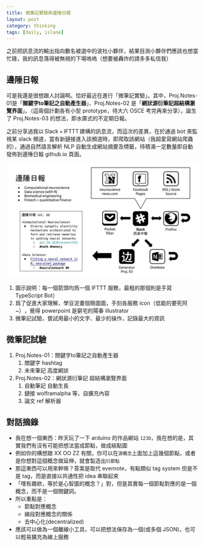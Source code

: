 ```yaml
---
title: 微筆記實驗與邊陲日報
layout: post
category: thinking
tags: [daily, islane]
---
```

之前把訊息流的輸出指向數名被選中的波社小夥伴，結果目測小夥伴們應該也想當忙碌，我的訊息落得被無視的下場嗚嗚（想要被轟炸的請多多私信我） 
## 邊陲日報
可是我還是很想跟人討論啊。恰好最近在進行「微筆記實驗」。其中，Proj.Notes-01是「**‎關鍵字to筆記之自動產生器**‬」、Proj.Notes-02 是「‪**‎網狀源衍筆記超結構瀏覽界面‬**」。（這兩個計劃各有小型 prototype，待大六 OSCE 考完再來分享），誕生了 Proj.Notes-03 的想法，即水庫式的不定期日報。 

之前分享過我以 ‎Slack‬ + ‎IFTTT‬ 建構的訊息流，而這次的差異，在於通過 bot 來監視某 slack 頻道，當有新鏈接進入該頻道時，即爬取該網站（我超愛寫網站爬蟲的），通過自然語言解析 NLP 自動生成網站摘要及標籤，待積滿一定數量即自動發佈到邊陲日報 github.io 頁面。 


![Island Daily](/assets/daily.jpg)

1. 圖示說明：每一個箭頭均爲一個 IFTTT 服務，最粗的那個則是手寫 TypeScript Bot） 
2. 爲了促進大家理解，學豆泥畫個簡圖圖，手刻各服務 icon（‪低能的要死阿~）‬，覺得 powerpoint 是窮宅的陽春 illustrator 
3. 微筆記試驗，嘗試用最小的文字、最少的操作，記錄最大的資訊


## 微筆記試驗
1. Proj.Notes-01：關鍵字to筆記之自動產生器 
    1. 關鍵字 hashtag
    2. 未來筆記 高度網狀 
1. Proj.Notes-02：網狀源衍筆記 超結構瀏覽界面 
    1. 自動筆記 自動生長 
    2. 鏈接 wolframalpha 等，自擴充內容 
    3. 論文 ref 解析器


## 對話摘錄
- 我在想一個東西：昨天玩了一下 arduino 的作品網站 ``123D``，我在想的是，其實我們有沒有可能把想法當成節點，做成結點圖 
- 例如你的構想跟 XX OO ZZ 有關，你可以在``源概念``上面加上這幾個節點，或者是你想對這個概念做延伸，就會製造出``衍節點`` 
- 那這東西可以用來幹嘛？答案是取代 evernote，有點類似 tag system 但是不是 tag，而是直接以共通性把 idea 串聯起來 
- 「嘿有趣欸，等於是心智圖的概念？」對，但是其實每一個節點對應的是一個概念，而不是一個關鍵詞。
- 所以重點是：
    - 節點對應概念
    - 線段對應概念的關係
    - 去中心化(decentralized) 
- 應該可以做為一個離線小工具，可以把想法保存為一個(或多個 JSON)，也可以輕易擴充為線上服務


